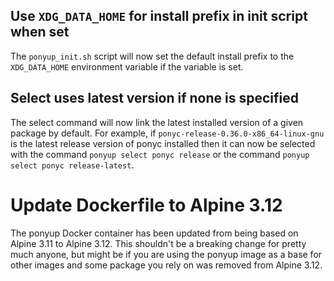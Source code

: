 ## Use `XDG_DATA_HOME` for install prefix in init script when set

The `ponyup_init.sh` script will now set the default install prefix to the `XDG_DATA_HOME` environment variable if the variable is set.

## Select uses latest version if none is specified

The select command will now link the latest installed version of a given package by default. For example, if `ponyc-release-0.36.0-x86_64-linux-gnu` is the latest release version of ponyc installed then it can now be selected with the command `ponyup select ponyc release` or the command `ponyup select ponyc release-latest`.
# Update Dockerfile to Alpine 3.12

The ponyup Docker container has been updated from being based on Alpine 3.11 to Alpine 3.12. This shouldn't be a breaking change for pretty much anyone, but might be if you are using the ponyup image as a base for other images and some package you rely on was removed from Alpine 3.12.

